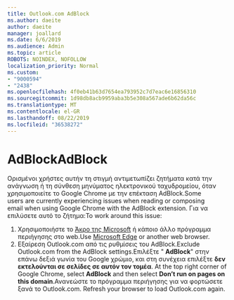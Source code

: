 ```yaml
---
title: Outlook.com AdBlock
ms.author: daeite
author: daeite
manager: joallard
ms.date: 6/6/2019
ms.audience: Admin
ms.topic: article
ROBOTS: NOINDEX, NOFOLLOW
localization_priority: Normal
ms.custom:
- "9000594"
- "2438"
ms.openlocfilehash: 4f0eb41b63d7654ea793952c7d7eac6e16856310
ms.sourcegitcommit: 1d98db8acb9959aba3b5e308a567ade6b62da56c
ms.translationtype: MT
ms.contentlocale: el-GR
ms.lasthandoff: 08/22/2019
ms.locfileid: "36538272"
---
```

# <a name="adblock"></a><span data-ttu-id="a4901-102">AdBlock</span><span class="sxs-lookup"><span data-stu-id="a4901-102">AdBlock</span></span>

<span data-ttu-id="a4901-103">Ορισμένοι χρήστες αυτήν τη στιγμή αντιμετωπίζει ζητήματα κατά την ανάγνωση ή τη σύνθεση μηνύματος ηλεκτρονικού ταχυδρομείου, όταν χρησιμοποιείτε το Google Chrome με την επέκταση AdBlock.</span><span class="sxs-lookup"><span data-stu-id="a4901-103">Some users are currently experiencing issues when reading or composing email when using Google Chrome with the AdBlock extension.</span></span> <span data-ttu-id="a4901-104">Για να επιλύσετε αυτό το ζήτημα:</span><span class="sxs-lookup"><span data-stu-id="a4901-104">To work around this issue:</span></span>

1. <span data-ttu-id="a4901-105">Χρησιμοποιήστε το [Άκρο της Microsoft](https://www.microsoft.com/windows/microsoft-edge) ή κάποιο άλλο πρόγραμμα περιήγησης στο web.</span><span class="sxs-lookup"><span data-stu-id="a4901-105">Use [Microsoft Edge](https://www.microsoft.com/windows/microsoft-edge) or another web browser.</span></span>
1. <span data-ttu-id="a4901-106">Εξαίρεση Outlook.com από τις ρυθμίσεις του AdBlock.</span><span class="sxs-lookup"><span data-stu-id="a4901-106">Exclude Outlook.com from the AdBlock settings.</span></span><span data-ttu-id="a4901-107">Επιλέξτε " **AdBlock**" στην επάνω δεξιά γωνία του Google χρώμιο, και στη συνέχεια επιλέξτε **δεν εκτελούνται σε σελίδες σε αυτόν τον τομέα**.</span><span class="sxs-lookup"><span data-stu-id="a4901-107"> At the top right corner of Google Chrome, select **AdBlock** and then select **Don’t run on pages on this domain**.</span></span><span data-ttu-id="a4901-108">Ανανεώστε το πρόγραμμα περιήγησης για να φορτώσετε ξανά το Outlook.com.</span><span class="sxs-lookup"><span data-stu-id="a4901-108"> Refresh your browser to load Outlook.com again.</span></span>